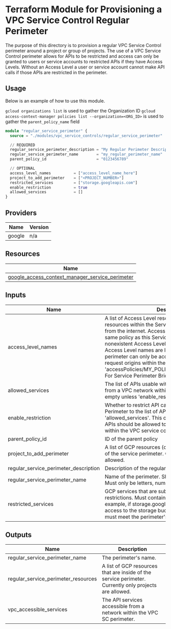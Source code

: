 # Terraform Module for Provisioning a VPC Service Control Regular Perimeter

The purpose of this directory is to provision a regular VPC Service Control perimeter around a project or group of projects. The use of a VPC Service Control perimeter allows for APIs to be restricted and access can only be granted to users or service accounts to restricted APIs if they have Access Levels. Without an Access Level a user or service account cannot make API calls if those APIs are restricted in the perimeter.

## Usage

Below is an example of how to use this module.

`gcloud organizations list` is used to gather the Organization ID
`gcloud access-context-manager policies list --organization=<ORG_ID>` is used to gather the `parent_policy_name` field


```terraform
module "regular_service_perimeter" {
  source = "./modules/vpc_service_controls/regular_service_perimeter"

  // REQUIRED
  regular_service_perimeter_description = "My Regular Perimeter Description"
  regular_service_perimeter_name        = "my_regular_perimeter_name"
  parent_policy_id                      = "0123456789"

  // OPTIONAL
  access_level_names          = ["access_level_name_here"]
  project_to_add_perimeter    = ["<PROJECT_NUMBER>"]
  restricted_services         = ["storage.googleapis.com"]
  enable_restriction          = true
  allowed_services            = []
}
```

## Providers

| Name | Version |
|------|---------|
| google | n/a |


## Resources

| Name |
|------|
| [google_access_context_manager_service_perimeter](https://registry.terraform.io/providers/hashicorp/google/latest/docs/resources/access_context_manager_service_perimeter) |

## Inputs

| Name | Description | Type | Default | Required |
|------|-------------|------|---------|:--------:|
| access\_level\_names | A list of Access Level resource names that allow resources within the Service Perimeter to be accessed from the internet. Access Levels listed must be in the same policy as this Service Perimeter. Referencing a nonexistent Access Level is a syntax error. If no Access Level names are listed, resources within the perimeter can only be accessed via GCP calls with request origins within the perimeter. Example: 'accessPolicies/MY\_POLICY/accessLevels/MY\_LEVEL'. For Service Perimeter Bridge, must be empty. | `list(string)` | `[]` | no |
| allowed\_services | The list of APIs usable within the Service Perimeter from a VPC network within the perimeter. Must be empty unless 'enable\_restriction' is True. | `list(string)` | `[]` | no |
| enable\_restriction | Whether to restrict API calls within the Service Perimeter to the list of APIs specified in 'allowed\_services'. This can be useful if only certain APIs should be allowed to be accessed from a network within the VPC service control perimeter. | `bool` | `false` | no |
| parent\_policy\_id | ID of the parent policy | `string` | `""` | no |
| project\_to\_add\_perimeter | A list of GCP resources (only projects) that are inside of the service perimeter. Currently only projects are allowed. | `list(string)` | `[]` | no |
| regular\_service\_perimeter\_description | Description of the regular perimeter | `string` | `""` | no |
| regular\_service\_perimeter\_name | Name of the perimeter. Should be one unified string. Must only be letters, numbers and underscores | `string` | `""` | no |
| restricted\_services | GCP services that are subject to the Service Perimeter restrictions. Must contain a list of services. For example, if storage.googleapis.com is specified, access to the storage buckets inside the perimeter must meet the perimeter's access restrictions. | `list(string)` | `[]` | no |      

## Outputs

| Name | Description |
|------|-------------|
| regular\_service\_perimeter\_name | The perimeter's name. |
| regular\_service\_perimeter\_resources | A list of GCP resources that are inside of the service perimeter. Currently only projects are allowed. |
| vpc\_accessible\_services | The API services accessible from a network within the VPC SC perimeter. |